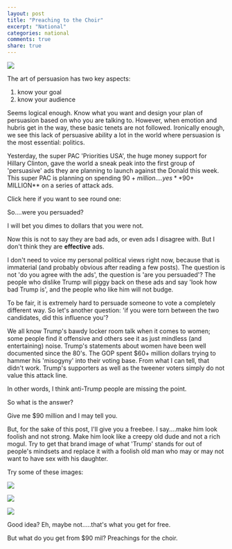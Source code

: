 ```yaml
---
layout: post
title: "Preaching to the Choir"
excerpt: "National"
categories: national
comments: true
share: true
---
```



![](https://artispoliticsisartdotcom.files.wordpress.com/2016/02/image7.jpeg?w=300&h=198)


The art of persuasion has two key aspects: 
1) know your goal 
2) know your audience



Seems logical enough. Know what you want and design your plan of persuasion based on who you are talking to. However, when emotion and hubris get in the way, these basic tenets are not followed. Ironically enough, we see this lack of persuasive ability a lot in the world where persuasion is the most essential: politics.


Yesterday, the super PAC 'Priorities USA', the huge money support for Hillary Clinton, gave the world a sneak peak into the first group of 'persuasive' ads they are planning to launch against the Donald this week. This super PAC is planning on spending $90+ million....yes **$90+ MILLION** on a series of attack ads.

Click here if you want to see round one:

[](http://www.msnbc.com/rachel-maddow/watch/exclusive-sneak-peek-at-new-anti-trump-ads-686936643709)


So....were you persuaded?


I will bet you dimes to dollars that you were not.


Now this is not to say they are bad ads, or even ads I disagree with. But I don't think they are **effective** ads. 

I don't need to voice my personal political views right now, because that is immaterial (and probably obvious after reading a few posts). The question is not 'do you agree with the ads', the question is 'are you persuaded'? The people who dislike Trump will piggy back on these ads and say 'look how bad Trump is', and the people who like him will not budge.

To be fair, it is extremely hard to persuade someone to vote a completely different way. So let's another question: 'if you were torn between the two candidates, did this influence you'? 

We all know Trump's bawdy locker room talk when it comes to women; some people find it offensive and others see it as just mindless (and entertaining) noise. Trump's statements about women have been well documented since the 80's. The GOP spent $60+ million dollars trying to hammer his 'misogyny' into their voting base. From what I can tell, that didn't work. Trump's supporters as well as the tweener voters simply do not value this attack line.

In other words, I think anti-Trump people are missing the point.

So what is the answer?

Give me $90 million and I may tell you.


But, for the sake of this post, I'll give you a freebee. I say....make him look foolish and not strong. Make him look like a creepy old dude and not a rich mogul. Try to get that brand image of what 'Trump' stands for out of people's mindsets and replace it with a foolish old man who may or may not want to have sex with his daughter.

Try some of these images:


![](http://www.satiratribune.com/wp-content/uploads/2015/11/djt-hair.jpg)



![](https://s-media-cache-ak0.pinimg.com/736x/63/3a/28/633a28d68c7ad3f1b5775526f5e09983.jpg)


![](https://pbs.twimg.com/media/COubYWXUEAAmCH6.png)



Good idea? Eh, maybe not.....that's what you get for free. 

But what do you get from $90 mil? Preachings for the choir.





